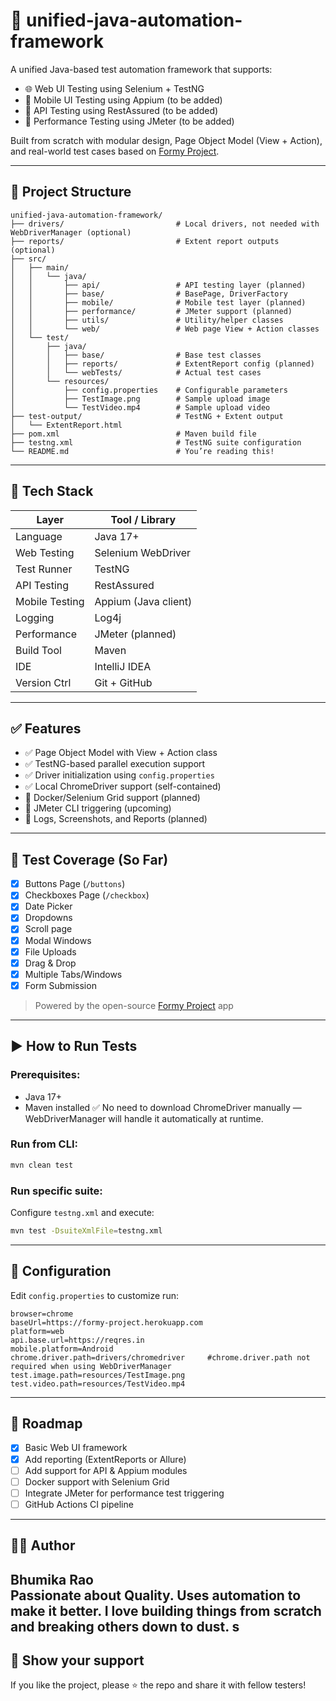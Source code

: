 # 🧪 unified-java-automation-framework

A unified Java-based test automation framework that supports:

- 🌐 Web UI Testing using Selenium + TestNG
- 📱 Mobile UI Testing using Appium (to be added)
- 🔗 API Testing using RestAssured (to be added)
- 🚀 Performance Testing using JMeter (to be added)

Built from scratch with modular design, Page Object Model (View + Action), and real-world test cases based on [Formy Project](https://formy-project.herokuapp.com/).

---

## 📁 Project Structure

```
unified-java-automation-framework/
├── drivers/                         # Local drivers, not needed with WebDriverManager (optional)
├── reports/                         # Extent report outputs (optional)
├── src/
│   ├── main/
│   │   └── java/
│   │       ├── api/                 # API testing layer (planned)
│   │       ├── base/                # BasePage, DriverFactory
│   │       ├── mobile/              # Mobile test layer (planned)
│   │       ├── performance/         # JMeter support (planned)
│   │       ├── utils/               # Utility/helper classes
│   │       └── web/                 # Web page View + Action classes
│   └── test/
│       ├── java/
│       │   ├── base/                # Base test classes
│       │   ├── reports/             # ExtentReport config (planned)
│       │   └── webTests/            # Actual test cases
│       └── resources/
│           ├── config.properties    # Configurable parameters
│           ├── TestImage.png        # Sample upload image
│           └── TestVideo.mp4        # Sample upload video
├── test-output/                     # TestNG + Extent output
│   └── ExtentReport.html
├── pom.xml                          # Maven build file
├── testng.xml                       # TestNG suite configuration
└── README.md                        # You’re reading this!

```

---

## 🔧 Tech Stack

| Layer         | Tool / Library         |
|---------------|------------------------|
| Language      | Java 17+               |
| Web Testing   | Selenium WebDriver     |
| Test Runner   | TestNG                 |
| API Testing   | RestAssured            |
| Mobile Testing| Appium (Java client)   |
| Logging       | Log4j                  |
| Performance   | JMeter (planned)       |
| Build Tool    | Maven                  |
| IDE           | IntelliJ IDEA          |
| Version Ctrl  | Git + GitHub           |

---

## ✅ Features

- ✅ Page Object Model with View + Action class
- ✅ TestNG-based parallel execution support
- ✅ Driver initialization using `config.properties`
- ✅ Local ChromeDriver support (self-contained)
- 🐳 Docker/Selenium Grid support (planned)
- 🧪 JMeter CLI triggering (upcoming)
- 📄 Logs, Screenshots, and Reports (planned)

---

## 📌 Test Coverage (So Far)

- [x] Buttons Page (`/buttons`)
- [x] Checkboxes Page (`/checkbox`)
- [x] Date Picker
- [x] Dropdowns
- [x] Scroll page
- [x] Modal Windows
- [x] File Uploads
- [x] Drag & Drop
- [x] Multiple Tabs/Windows
- [x] Form Submission

> Powered by the open-source [Formy Project](https://formy-project.herokuapp.com/) app

---

## ▶️ How to Run Tests

### Prerequisites:
- Java 17+
- Maven installed
✅ No need to download ChromeDriver manually —  
WebDriverManager will handle it automatically at runtime.

### Run from CLI:
```bash
mvn clean test
```

### Run specific suite:
Configure `testng.xml` and execute:
```bash
mvn test -DsuiteXmlFile=testng.xml
```

---

## 📄 Configuration

Edit `config.properties` to customize run:

```properties
browser=chrome
baseUrl=https://formy-project.herokuapp.com
platform=web
api.base.url=https://reqres.in
mobile.platform=Android
chrome.driver.path=drivers/chromedriver     #chrome.driver.path not required when using WebDriverManager
test.image.path=resources/TestImage.png
test.video.path=resources/TestVideo.mp4
```

---

## 🚀 Roadmap

- [x] Basic Web UI framework
- [x] Add reporting (ExtentReports or Allure)
- [ ] Add support for API & Appium modules
- [ ] Docker support with Selenium Grid
- [ ] Integrate JMeter for performance test triggering
- [ ] GitHub Actions CI pipeline

---

## 👩‍💻 Author

**Bhumika Rao**  
Passionate about Quality. Uses automation to make it better. I love building things from scratch and breaking others down to dust.
s
---

## 🌟 Show your support

If you like the project, please ⭐️ the repo and share it with fellow testers!

